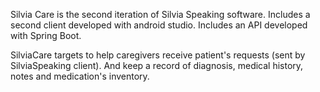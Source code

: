 Silvia Care is the second iteration of Silvia Speaking software. 
Includes a second client developed with android studio.
Includes an API developed with Spring Boot.

SilviaCare targets to help caregivers receive patient's requests (sent by SilviaSpeaking client). And keep a record of diagnosis, medical history, notes and medication's inventory.


